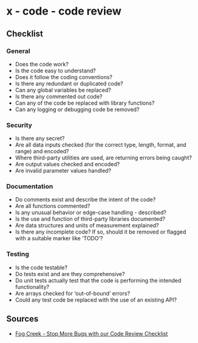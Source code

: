 # x - code - code review

## Checklist

### General

-   Does the code work?
-   Is the code easy to understand?
-   Does it follow the coding conventions?
-   Is there any redundant or duplicated code?
-   Can any global variables be replaced?
-   Is there any commented out code?
-   Can any of the code be replaced with library functions?
-   Can any logging or debugging code be removed?

### Security

-   Is there any secret?
-   Are all data inputs checked (for the correct type, length, format, and range) and encoded?
-   Where third-party utilities are used, are returning errors being caught?
-   Are output values checked and encoded?
-   Are invalid parameter values handled?

### Documentation

-   Do comments exist and describe the intent of the code?
-   Are all functions commented?
-   Is any unusual behavior or edge-case handling -   described?
-   Is the use and function of third-party libraries documented?
-   Are data structures and units of measurement explained?
-   Is there any incomplete code? If so, should it be removed or flagged with a suitable marker like ‘TODO’?

### Testing

-   Is the code testable?
-   Do tests exist and are they comprehensive?
-   Do unit tests actually test that the code is performing the intended functionality?
-   Are arrays checked for ‘out-of-bound’ errors?
-   Could any test code be replaced with the use of an existing API?

## Sources

-   [Fog Creek - Stop More Bugs with our Code Review Checklist](http://blog.fogcreek.com/increase-defect-detection-with-our-code-review-checklist-example/)
